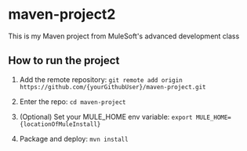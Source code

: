 # maven-project2


This is my Maven project from MuleSoft's advanced development class


## How to run the project



1. Add the remote repository:
 `git remote add origin https://github.com/{yourGithubUser}/maven-project.git`



2. Enter the repo: 
`cd maven-project`


3. (Optional) Set your MULE_HOME env variable: `export MULE_HOME={locationOfMuleInstall}`



4. Package and deploy: `mvn install` 
